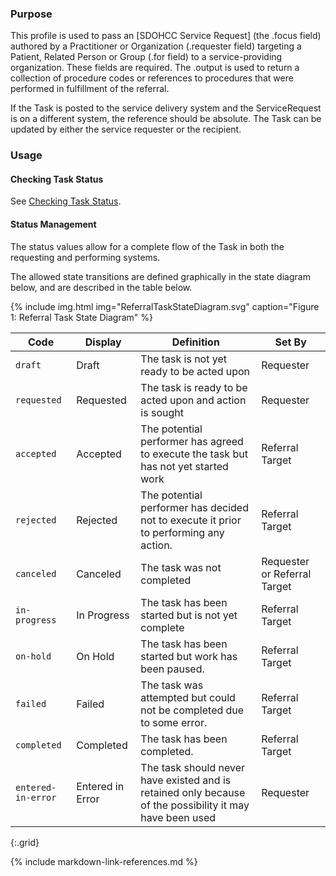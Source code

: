 
### Purpose
This profile is used to pass an [SDOHCC Service Request] (the .focus field) authored by a Practitioner or Organization (.requester field) targeting a Patient, Related Person or Group (.for field) to a service-providing organization. These fields are required.  The .output is used to return a collection of procedure codes or references to procedures that were performed in fulfillment of the referral.

If the Task is posted to the service delivery system and the ServiceRequest is on a different system, the reference should be absolute.
The Task can be updated by either the service requester or the recipient.

### Usage

#### Checking Task Status
See [Checking Task Status](checking_task_status.html).


#### Status Management
The status values allow for a complete flow of the Task in both the requesting and performing systems.

The allowed state transitions are defined graphically in the state diagram below, and are described in the table below.

{% include img.html img="ReferralTaskStateDiagram.svg" caption="Figure 1: Referral Task State Diagram" %}

| Code | Display | Definition | Set By |
| ---- | ------- | ---------- | ------ |
| `draft` | Draft | The task is not yet ready to be acted upon | Requester |
| `requested` | Requested | The task is ready to be acted upon and action is sought | Requester |
| `accepted` | Accepted | The potential performer has agreed to execute the task but has not yet started work | Referral Target |
| `rejected` | Rejected | The potential performer has decided not to execute it prior to performing any action. | Referral Target |
| `canceled`  |Canceled  | The task was not completed | Requester or Referral Target |
| `in-progress` | In Progress | The task has been started but is not yet complete | Referral Target |
| `on-hold`  |On Hold | The task has been started but work has been paused. | Referral Target  |
| `failed` | Failed | The task was attempted but could not be completed due to some error. |  Referral Target|
| `completed` | Completed | The task has been completed. |  Referral Target|
| `entered-in-error` | Entered in Error | The task should never have existed and is retained only because of the possibility it may have been used | Requester |
{:.grid}


{% include markdown-link-references.md %}